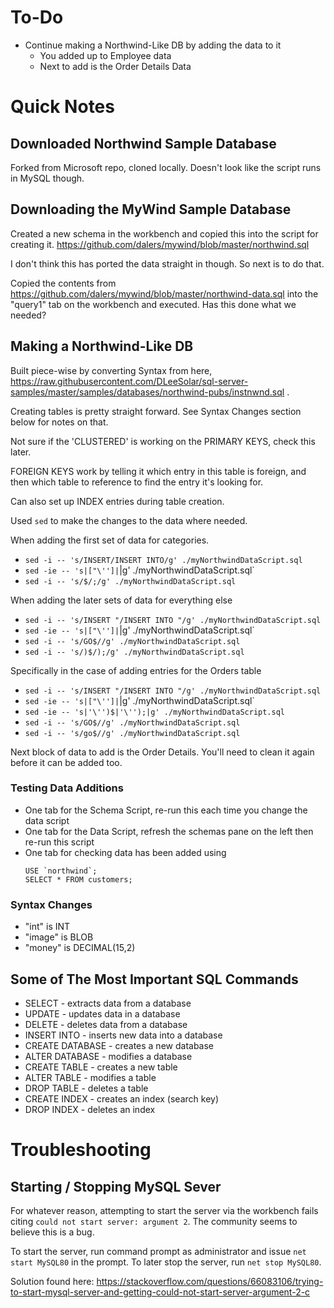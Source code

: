 # To-Do

* Continue making a Northwind-Like DB by adding the data to it
	* You added up to Employee data
	* Next to add is the Order Details Data

# Quick Notes

## Downloaded Northwind Sample Database

Forked from Microsoft repo, cloned locally. Doesn't look like the script runs in MySQL though. 

## Downloading the MyWind Sample Database

Created a new schema in the workbench and copied this into the script for creating it. https://github.com/dalers/mywind/blob/master/northwind.sql

I don't think this has ported the data straight in though. So next is to do that. 

Copied the contents from https://github.com/dalers/mywind/blob/master/northwind-data.sql into the "query1" tab on the workbench and executed. Has this done what we needed?

## Making a Northwind-Like DB

Built piece-wise by converting Syntax from here, https://raw.githubusercontent.com/DLeeSolar/sql-server-samples/master/samples/databases/northwind-pubs/instnwnd.sql .

Creating tables is pretty straight forward. See Syntax Changes section below for notes on that. 

Not sure if the 'CLUSTERED' is working on the PRIMARY KEYS, check this later. 

FOREIGN KEYS work by telling it which entry in this table is foreign, and then which table to reference to find the entry it's looking for.

Can also set up INDEX entries during table creation. 

Used `sed` to make the changes to the data where needed. 

When adding the first set of data for categories.
* `sed -i -- 's/INSERT/INSERT INTO/g' ./myNorthwindDataScript.sql`
* `sed -ie -- 's|["\'']|`|g' ./myNorthwindDataScript.sql`
* `sed -i -- 's/$/;/g' ./myNorthwindDataScript.sql`

When adding the later sets of data for everything else
* `sed -i -- 's/INSERT "/INSERT INTO "/g' ./myNorthwindDataScript.sql`
* `sed -ie -- 's|["\'']|`|g' ./myNorthwindDataScript.sql`
* `sed -i -- 's/GO$//g' ./myNorthwindDataScript.sql`
* `sed -i -- 's/)$/);/g' ./myNorthwindDataScript.sql`

Specifically in the case of adding entries for the Orders table
* `sed -i -- 's/INSERT "/INSERT INTO "/g' ./myNorthwindDataScript.sql`
* `sed -ie -- 's|["\'']|`|g' ./myNorthwindDataScript.sql`
* `sed -ie -- 's|'\'')$|'\'');|g' ./myNorthwindDataScript.sql`
* `sed -i -- 's/GO$//g' ./myNorthwindDataScript.sql`
* `sed -i -- 's/go$//g' ./myNorthwindDataScript.sql`


Next block of data to add is the Order Details. You'll need to clean it again before it can be added too. 

### Testing Data Additions
* One tab for the Schema Script, re-run this each time you change the data script
* One tab for the Data Script, refresh the schemas pane on the left then re-run this script
* One tab for checking data has been added using
	```
	USE `northwind`;
	SELECT * FROM customers;
	```

### Syntax Changes

* "int" is INT
* "image" is BLOB
* "money" is DECIMAL(15,2)

## Some of The Most Important SQL Commands

* SELECT - extracts data from a database
* UPDATE - updates data in a database
* DELETE - deletes data from a database
* INSERT INTO - inserts new data into a database
* CREATE DATABASE - creates a new database
* ALTER DATABASE - modifies a database
* CREATE TABLE - creates a new table
* ALTER TABLE - modifies a table
* DROP TABLE - deletes a table
* CREATE INDEX - creates an index (search key)
* DROP INDEX - deletes an index

# Troubleshooting

## Starting / Stopping MySQL Sever

For whatever reason, attempting to start the server via the workbench fails citing `could not start server: argument 2`. The community seems to believe this is a bug. 

To start the server, run command prompt as administrator and issue `net start MySQL80` in the prompt. To later stop the server, run `net stop MySQL80`. 

Solution found here: https://stackoverflow.com/questions/66083106/trying-to-start-mysql-server-and-getting-could-not-start-server-argument-2-c

